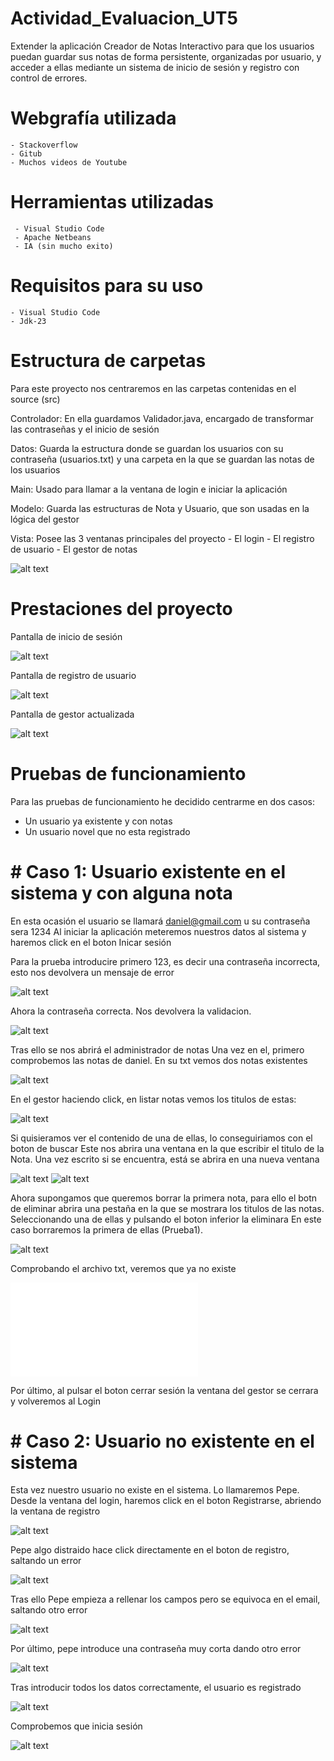 # Actividad_Evaluacion_UT5

Extender la aplicación Creador de Notas Interactivo para que los usuarios puedan guardar sus notas de forma persistente, organizadas por usuario, y acceder a ellas mediante un sistema de inicio de sesión y registro con control de errores.

# Webgrafía utilizada

    - Stackoverflow
    - Gitub
    - Muchos videos de Youtube

# Herramientas utilizadas

     - Visual Studio Code
     - Apache Netbeans
     - IA (sin mucho exito)
    
# Requisitos para su uso

    - Visual Studio Code
    - Jdk-23

# Estructura de carpetas

Para este proyecto nos centraremos en las carpetas contenidas en el source (src)

Controlador:
        En ella guardamos Validador.java, encargado de transformar las contraseñas y el inicio de sesión
    
Datos:
    Guarda la estructura donde se guardan los usuarios con su contraseña (usuarios.txt) y una carpeta
    en la que se guardan las notas de los usuarios
    
Main:
    Usado para llamar a la ventana de login e iniciar la aplicación
    
Modelo:
    Guarda las estructuras de Nota y Usuario, que son usadas en la lógica del gestor
    
Vista:
    Posee las 3 ventanas principales del proyecto
     - El login
     - El registro de usuario
     - El gestor de notas

![alt text](imag/estructura_carpetas.png)

# Prestaciones del proyecto

Pantalla de inicio de sesión

![alt text](imag/inicio_sesion.png)

Pantalla de registro de usuario

![alt text](imag/registro.png)

Pantalla de gestor actualizada

![alt text](imag/gestor.png)


# Pruebas de funcionamiento

Para las pruebas de funcionamiento he decidido centrarme en dos casos: 

- Un usuario ya existente y con notas
- Un usuario novel que no esta registrado

  
# # Caso 1: Usuario existente en el sistema y con alguna nota

En esta ocasión el usuario se llamará daniel@gmail.com u su contraseña sera 1234
Al iniciar la aplicación meteremos nuestros datos al sistema y haremos click en el boton Inicar sesión

Para la prueba introducire primero 123, es decir una contraseña incorrecta, esto nos devolvera un mensaje de error

![alt text](imag/daniel2.png)

Ahora la contraseña correcta. Nos devolvera la validacion.

![alt text](imag/daniel1.png)

Tras ello se nos abrirá el administrador de notas
Una vez en el, primero comprobemos las notas de daniel. En su txt vemos dos notas existentes

![alt text](imag/daniel3.png)

En el gestor haciendo click, en listar notas vemos los titulos de estas:

![alt text](imag/daniel4.png)

Si quisieramos ver el contenido de una de ellas, lo conseguiriamos con el boton de buscar
Este nos abrira una ventana en la que escribir el titulo de la Nota. Una vez escrito si se encuentra,
está se abrira en una nueva ventana

![alt text](imag/daniel5.png)
![alt text](imag/daniel6.png)

Ahora supongamos que queremos borrar la primera nota, para ello el botn de eliminar abrira una pestaña
en la que se mostrara los titulos de las notas. Seleccionando una de ellas y pulsando el boton inferior la eliminara
En este caso borraremos la primera de ellas (Prueba1).

![alt text](imag/daniel7.png)

Comprobando el archivo txt, veremos que ya no existe

![alt text](imag/daniel8.txt)

Por último, al pulsar el boton cerrar sesión la ventana del gestor se cerrara y volveremos al Login


# # Caso 2: Usuario no existente en el sistema

Esta vez nuestro usuario no existe en el sistema. Lo llamaremos Pepe.
Desde la ventana del login, haremos click en el boton Registrarse, abriendo la ventana de registro

![alt text](imag/pepe1.png)

Pepe algo distraido hace click directamente en el boton de registro, saltando un error

![alt text](imag/pepe2.png)

Tras ello Pepe empieza a rellenar los campos pero se equivoca en el email, saltando otro error

![alt text](imag/pepe3.png)

Por último, pepe introduce una contraseña muy corta dando otro error

![alt text](imag/pepe4.png)

Tras introducir todos los datos correctamente, el usuario es registrado

![alt text](imag/pepe5.png)

Comprobemos que inicia sesión

![alt text](imag/pepe6.png)






